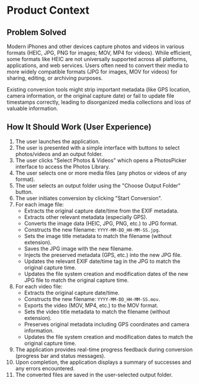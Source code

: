 # Product Context

## Problem Solved

Modern iPhones and other devices capture photos and videos in various formats (HEIC, JPG, PNG for images; MOV, MP4 for videos). While efficient, some formats like HEIC are not universally supported across all platforms, applications, and web services. Users often need to convert their media to more widely compatible formats (JPG for images, MOV for videos) for sharing, editing, or archiving purposes.

Existing conversion tools might strip important metadata (like GPS location, camera information, or the original capture date) or fail to update file timestamps correctly, leading to disorganized media collections and loss of valuable information.

## How It Should Work (User Experience)

1.  The user launches the application.
2.  The user is presented with a simple interface with buttons to select photos/videos and an output folder.
3.  The user clicks "Select Photos & Videos" which opens a PhotosPicker interface to access the Photos Library.
4.  The user selects one or more media files (any photos or videos of any format).
5.  The user selects an output folder using the "Choose Output Folder" button.
6.  The user initiates conversion by clicking "Start Conversion".
7.  For each image file:
    *   Extracts the original capture date/time from the EXIF metadata.
    *   Extracts other relevant metadata (especially GPS).
    *   Converts the image data (HEIC, JPG, PNG, etc.) to JPG format.
    *   Constructs the new filename: `YYYY-MM-DD_HH-MM-SS.jpg`.
    *   Sets the image title metadata to match the filename (without extension).
    *   Saves the JPG image with the new filename.
    *   Injects the preserved metadata (GPS, etc.) into the new JPG file.
    *   Updates the relevant EXIF date/time tag in the JPG to match the original capture time.
    *   Updates the file system creation and modification dates of the new JPG file to match the original capture time.
8.  For each video file:
    *   Extracts the original capture date/time.
    *   Constructs the new filename: `YYYY-MM-DD_HH-MM-SS.mov`.
    *   Exports the video (MOV, MP4, etc.) to the MOV format.
    *   Sets the video title metadata to match the filename (without extension).
    *   Preserves original metadata including GPS coordinates and camera information.
    *   Updates the file system creation and modification dates to match the original capture time.
9.  The application provides real-time progress feedback during conversion (progress bar and status messages).
10. Upon completion, the application displays a summary of successes and any errors encountered.
11. The converted files are saved in the user-selected output folder. 